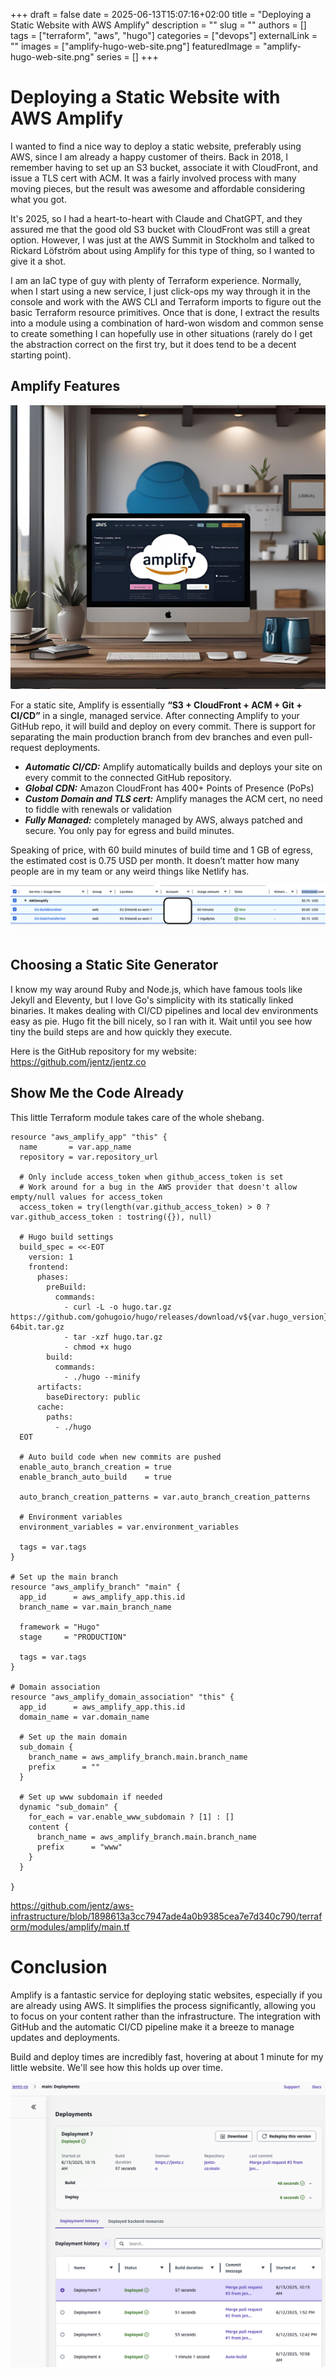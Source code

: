 +++ 
draft = false
date = 2025-06-13T15:07:16+02:00
title = "Deploying a Static Website with AWS Amplify"
description = ""
slug = ""
authors = []
tags = ["terraform", "aws", "hugo"]
categories = ["devops"]
externalLink = ""
images = ["amplify-hugo-web-site.png"]
featuredImage = "amplify-hugo-web-site.png"
series = []
+++

# Deploying a Static Website with AWS Amplify

I wanted to find a nice way to deploy a static website, preferably using AWS, since I am already a happy customer of theirs. Back in 2018, I remember having to set up an S3 bucket, associate it with CloudFront, and issue a TLS cert with ACM. It was a fairly involved process with many moving pieces, but the result was awesome and affordable considering what you got.

It's 2025, so I had a heart-to-heart with Claude and ChatGPT, and they assured me that the good old S3 bucket with CloudFront was still a great option. However, I was just at the AWS Summit in Stockholm and talked to Rickard Löfström about using Amplify for this type of thing, so I wanted to give it a shot.

I am an IaC type of guy with plenty of Terraform experience. Normally, when I start using a new service, I just click-ops my way through it in the console and work with the AWS CLI and Terraform imports to figure out the basic Terraform resource primitives. Once that is done, I extract the results into a module using a combination of hard-won wisdom and common sense to create something I can hopefully use in other situations (rarely do I get the abstraction correct on the first try, but it does tend to be a decent starting point).

## Amplify Features

![Amplify end](amplify-end.png)

For a static site, Amplify is essentially __“S3 + CloudFront + ACM + Git + CI/CD”__ in a single, managed service. After connecting Amplify to your GitHub repo, it will build and deploy on every commit. There is support for separating the main production branch from dev branches and even pull-request deployments. 

  * ***Automatic CI/CD:*** Amplify automatically builds and deploys your site on every commit to the connected GitHub repository.
  * ***Global CDN:*** Amazon CloudFront has 400+ Points of Presence (PoPs)
  * ***Custom Domain and TLS cert:*** Amplify manages the ACM cert, no need to fiddle with renewals or validation
  * ***Fully Managed:*** completely managed by AWS, always patched and secure. You only pay for egress and build minutes.

Speaking of price, with 60 build minutes of build time and 1 GB of egress, the estimated cost is 0.75 USD per month. It doesn’t matter how many people are in my team or any weird things like Netlify has.

![Amplify price estimate](amplify-estimate.png)

## Choosing a Static Site Generator

I know my way around Ruby and Node.js, which have famous tools like Jekyll and Eleventy, but I love Go's simplicity with its statically linked binaries. It makes dealing with CI/CD pipelines and local dev environments easy as pie. Hugo fit the bill nicely, so I ran with it. Wait until you see how tiny the build steps are and how quickly they execute.

Here is the GitHub repository for my website: https://github.com/jentz/jentz.co

## Show Me the Code Already

This little Terraform module takes care of the whole shebang.

```hcl
resource "aws_amplify_app" "this" {
  name       = var.app_name
  repository = var.repository_url

  # Only include access_token when github_access_token is set
  # Work around for a bug in the AWS provider that doesn't allow empty/null values for access_token
  access_token = try(length(var.github_access_token) > 0 ? var.github_access_token : tostring({}), null)

  # Hugo build settings
  build_spec = <<-EOT
    version: 1
    frontend:
      phases:
        preBuild:
          commands:
            - curl -L -o hugo.tar.gz https://github.com/gohugoio/hugo/releases/download/v${var.hugo_version}/hugo_extended_${var.hugo_version}_Linux-64bit.tar.gz
            - tar -xzf hugo.tar.gz
            - chmod +x hugo
        build:
          commands:
            - ./hugo --minify
      artifacts:
        baseDirectory: public
      cache:
        paths:
          - ./hugo
  EOT

  # Auto build code when new commits are pushed
  enable_auto_branch_creation = true
  enable_branch_auto_build    = true

  auto_branch_creation_patterns = var.auto_branch_creation_patterns

  # Environment variables
  environment_variables = var.environment_variables

  tags = var.tags
}

# Set up the main branch
resource "aws_amplify_branch" "main" {
  app_id      = aws_amplify_app.this.id
  branch_name = var.main_branch_name

  framework = "Hugo"
  stage     = "PRODUCTION"

  tags = var.tags
}

# Domain association
resource "aws_amplify_domain_association" "this" {
  app_id      = aws_amplify_app.this.id
  domain_name = var.domain_name

  # Set up the main domain
  sub_domain {
    branch_name = aws_amplify_branch.main.branch_name
    prefix      = ""
  }

  # Set up www subdomain if needed
  dynamic "sub_domain" {
    for_each = var.enable_www_subdomain ? [1] : []
    content {
      branch_name = aws_amplify_branch.main.branch_name
      prefix      = "www"
    }
  }

}
```

https://github.com/jentz/aws-infrastructure/blob/1898613a3cc7947ade4a0b9385cea7e7d340c790/terraform/modules/amplify/main.tf

# Conclusion

Amplify is a fantastic service for deploying static websites, especially if you are already using AWS. It simplifies the process significantly, allowing you to focus on your content rather than the infrastructure. The integration with GitHub and the automatic CI/CD pipeline make it a breeze to manage updates and deployments.

Build and deploy times are incredibly fast, hovering at about 1 minute for my little website. We'll see how this holds up over time.

![Amplify build and deploy times](amplify-deploy.png)

